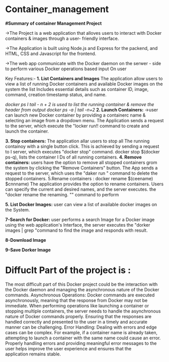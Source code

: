 # Container_management
**#Summary of container Management Project**

->The Project is a web application that alloves users to interact with Docker containers & images through a user- friendly interface.

->The Application is built using Node.js and Express for the packend, and HTML, CSS and Javascript for the frontend.

->The web app communicate with the Docker daemon on the serwer - side to perform various Docker operations based input On user

Key Features:-
**1. List Containers and Images**
The application allow users to view a list of running Docker containers and available Docker images on the system the list Includes essential details such as container ID, image, command, creation timestamp status, and name.
   
*docker ps I tail - n + 2 is used to list the running container & remove the header from output docker ps -a | tail -n+2*
**2. Launch Containers:**
→user can launch new Docker container by providing a containerc name & selecting an image from a dropdown menu.
The Application sends a request to the server, which execute the "locker run!! command to create and launch the container.

**3. Stop containers:**
The application allar users to stop all The running containoy with a single button click.
This is achieved by sending a request to I server, which executes "docker stop" command.
docker stop $(docker ps-q), lists the container I Ds of all running containers.
**4. Remove containers:**
users have the option to remove all stopped containers grom the system by clicking the "Remove Containers" button. 
The App sends a request to the server, which uses the "daker run " command to delete the stopped containers.
5.Rename containers : docker rename $(ceename) $cnnname)
The application provides the option to rename containers. Users can specify the current and desired names, and the server executes. the "docker rename the renaming. "" command to perform

**5. List Docker Images:**
   user can view a list of available docker images on the System.

   
**7-Search for Docker:**
user performs a search Image for a Docker image using the web application's Interface, the server executes the
"dorker images | grep "command to find the image and responds with result.

**8-Download Image**

**9-Save Dorker Image**

  # Diffuclt Part of the project is :
The most difficult part of this Docker project could be the interaction with the Docker daemon and managing the asynchronous nature of the Docker commands.
Asynchronous Operations: Docker commands are executed asynchronously, meaning that the response from Docker may not be immediate. When performing operations like launching a container or stopping multiple containers, the server needs to handle the asynchronous nature of Docker commands properly. Ensuring that the responses are handled correctly and presented to the user in a timely and accurate manner can be challenging.
Error Handling: Dealing with errors and edge cases can be complex. For example, if a container name is already taken, attempting to launch a container with the same name could cause an error. Properly handling errors and providing meaningful error messages to the user helps improve the user experience and ensures that the application remains stable.

 
